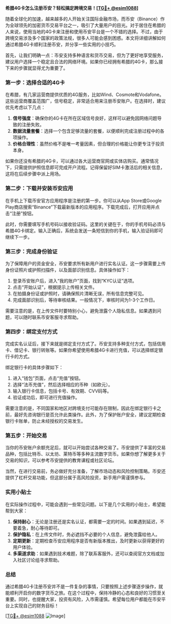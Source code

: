 **希腊4G卡怎么注册币安？轻松搞定跨境交易！[[TG💪+ @esim1088](https://t.me/s/esim1088)]**

随着全球化的加速，越来越多的人开始关注国际金融市场，而币安（Binance）作为全球领先的加密货币交易平台之一，吸引了大量用户的目光。对于居住在希腊的人来说，使用当地的4G卡来注册和使用币安平台是一个不错的选择。不过，由于跨境交易涉及多个国家的政策法规，很多人可能会感到困惑。本文将详细讲解如何通过希腊4G卡顺利注册币安，并分享一些实用的小技巧。

首先，让我们明确一点：币安支持多种语言和货币交易，但为了更好地享受服务，建议用户选择一个稳定且合法的网络环境。如果你已经拥有希腊的4G卡，那么接下来的步骤就显得尤为重要了。

### 第一步：选择合适的4G卡

在希腊，有几家运营商提供优质的4G服务，比如Wind、Cosmote和Vodafone。这些运营商覆盖范围广，信号稳定，非常适合用来注册币安账户。在选择时，建议优先考虑以下几点：

1. **信号强度**：确保你的4G卡在所在区域信号良好，这样可以避免因网络问题导致的注册失败。
2. **数据流量套餐**：选择一个包含足够流量的套餐，以便顺利完成注册过程中的各项操作。
3. **价格合理性**：虽然价格不是唯一考量因素，但合理的价格能让你更专注于投资本身。

如果你还没有希腊的4G卡，可以通过各大运营商官网或实体店购买。通常情况下，只需提供护照信息即可完成开户流程。记得保留好SIM卡激活后的相关信息，这将在后续步骤中派上用场。

### 第二步：下载并安装币安应用

在手机上下载币安官方应用程序是注册的第一步。你可以从App Store或Google Play商店搜索“Binance”下载最新版本的应用程序。下载完成后，打开应用并点击“注册”按钮。

此时，你需要填写手机号码以接收验证码。这里的关键在于，你的手机号码必须与希腊4G卡绑定。输入正确后，系统会发送一条短信到你的手机，输入验证码即可继续下一步。

### 第三步：完成身份验证

为了保障用户的资金安全，币安要求所有新用户进行实名认证。这一步骤需要上传身份证照片或护照扫描件，以及面部识别信息。具体操作如下：

1. 登录币安账户后，进入“我的账户”页面，找到“KYC认证”选项。
2. 点击“开始认证”，根据提示上传相关文件。
3. 在拍摄身份证或护照时，请确保照片清晰无误，所有信息完整可见。
4. 完成面部识别后，等待审核结果。一般情况下，审核时间为1-3个工作日。

需要注意的是，在上传文件时要特别小心，避免泄露个人隐私信息。如果遇到问题，可以随时联系币安客服寻求帮助。

### 第四步：绑定支付方式

完成实名认证后，接下来就是绑定支付方式了。币安支持多种支付方式，包括信用卡、借记卡、银行转账等。如果你希望使用希腊4G卡进行充值，可以选择绑定银行卡的方式。

绑定银行卡的具体步骤如下：

1. 进入“钱包”页面，点击“充值”按钮。
2. 选择“法币充值”，然后选择相应的币种（如欧元）。
3. 输入银行卡信息，包括卡号、有效期、CVV码等。
4. 验证成功后，即可进行充值操作。

需要注意的是，不同国家和地区对跨境支付可能存在限制，因此在绑定银行卡之前，最好先咨询银行是否允许此类操作。此外，为了保护账户安全，建议定期检查银行卡账单，防止未经授权的交易发生。

### 第五步：开始交易

当你的币安账户余额充足后，就可以开始尝试各种交易了。币安提供了丰富的交易品种，包括比特币、以太坊、莱特币等多种主流数字货币。如果你想了解更多关于交易的知识，可以参考币安提供的教育课程或社区论坛。

当然，在进行交易前，务必做好充分准备，了解市场动态和风险控制策略。币安还提供了杠杆交易功能，但这部分属于高风险投资，新手用户需谨慎参与。

### 实用小贴士

在实际操作过程中，可能会遇到一些常见问题。以下是几个实用的小贴士，希望能帮到大家：

1. **保持耐心**：无论是注册还是实名认证，都需要一定的时间。如果遇到延迟，不要着急，耐心等待即可。
2. **保护隐私**：在上传文件时，务必遮挡不必要的个人信息，避免泄露给他人。
3. **定期更新**：定期检查币安应用程序是否有新版本推出，及时更新以获得更好的用户体验。
4. **多渠道求助**：如果遇到技术难题，除了联系客服外，还可以查阅官方文档或加入社区讨论组寻求帮助。

### 总结

通过希腊4G卡注册币安并不是一件复杂的事情，只要按照上述步骤逐步操作，就能顺利开启你的数字货币之旅。在这个过程中，保持冷静的心态和良好的习惯至关重要。同时，也提醒大家，投资有风险，入市需谨慎。希望每位用户都能在币安平台上实现自己的财务目标！

[[TG💪+ @esim1088](https://t.me/s/esim1088) ![Image](https://i.postimg.cc/4NQfJmqS/Snipaste-2025-05-13-00-14-12.png)]